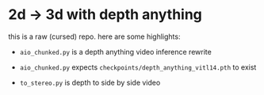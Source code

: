 # 2d -> 3d with depth anything

this is a raw (cursed) repo. here are some highlights:

- `aio_chunked.py` is a depth anything video inference rewrite

- `aio_chunked.py` expects `checkpoints/depth_anything_vitl14.pth` to exist

- `to_stereo.py` is depth to side by side video
